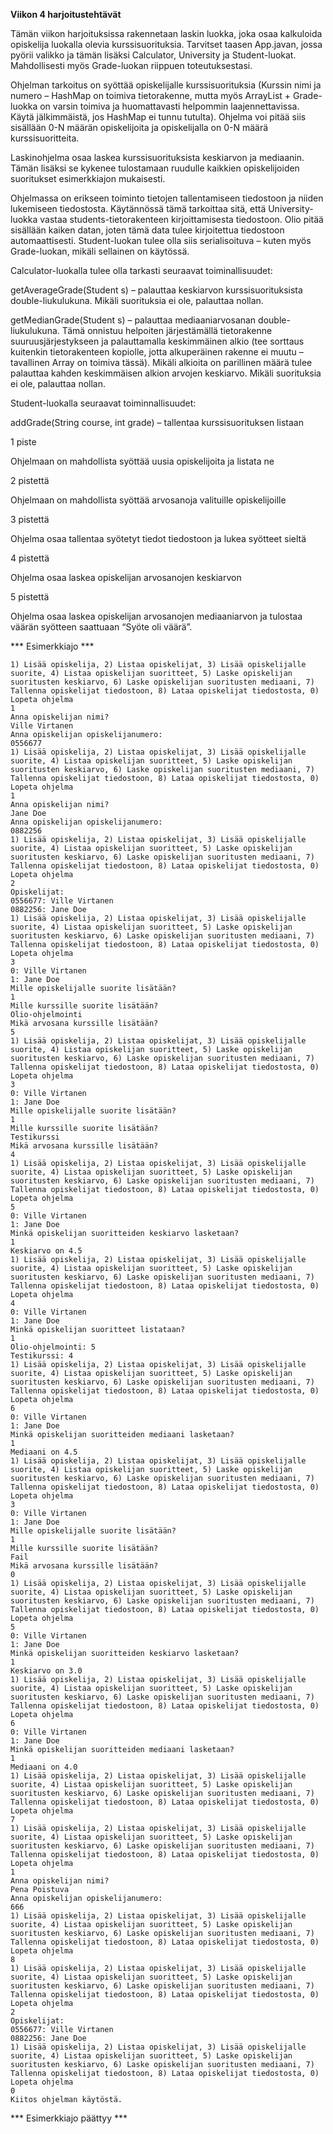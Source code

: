 **Viikon 4 harjoitustehtävät**

Tämän viikon harjoituksissa rakennetaan laskin luokka, joka osaa kalkuloida opiskelija luokalla olevia kurssisuorituksia. Tarvitset taasen App.javan, jossa pyörii valikko ja tämän lisäksi Calculator, University ja Student-luokat. Mahdollisesti myös Grade-luokan riippuen toteutuksestasi.

Ohjelman tarkoitus on syöttää opiskelijalle kurssisuorituksia (Kurssin nimi ja numero – HashMap on toimiva tietorakenne, mutta myös ArrayList + Grade-luokka on varsin toimiva ja huomattavasti helpommin laajennettavissa. Käytä jälkimmäistä, jos HashMap ei tunnu tutulta). Ohjelma voi pitää siis sisällään 0-N määrän opiskelijoita ja opiskelijalla on 0-N määrä kurssisuoritteita.

Laskinohjelma osaa laskea kurssisuorituksista keskiarvon ja mediaanin. Tämän lisäksi se kykenee tulostamaan ruudulle kaikkien opiskelijoiden suoritukset esimerkkiajon mukaisesti.

Ohjelmassa on erikseen toiminto tietojen tallentamiseen tiedostoon ja niiden lukemiseen tiedostosta. Käytännössä tämä tarkoittaa sitä, että University-luokka vastaa students-tietorakenteen kirjoittamisesta tiedostoon. Olio pitää sisällään kaiken datan, joten tämä data tulee kirjoitettua tiedostoon automaattisesti. Student-luokan tulee olla siis serialisoituva – kuten myös Grade-luokan, mikäli sellainen on käytössä.


Calculator-luokalla tulee olla tarkasti seuraavat toiminallisuudet:

getAverageGrade(Student s) – palauttaa keskiarvon kurssisuorituksista double-liukulukuna. Mikäli suorituksia ei ole, palauttaa nollan.

getMedianGrade(Student s) – palauttaa mediaaniarvosanan double-liukulukuna. 
Tämä onnistuu helpoiten järjestämällä tietorakenne suuruusjärjestykseen ja palauttamalla keskimmäinen alkio (tee sorttaus kuitenkin tietorakenteen kopiolle, jotta alkuperäinen rakenne ei muutu – tavallinen Array on toimiva tässä). 
Mikäli alkioita on parillinen määrä tulee palauttaa kahden keskimmäisen alkion arvojen keskiarvo. Mikäli suorituksia ei ole, palauttaa nollan.


Student-luokalla seuraavat toiminnallisuudet:

addGrade(String course, int grade) – tallentaa kurssisuorituksen listaan


1 piste

Ohjelmaan on mahdollista syöttää uusia opiskelijoita ja listata ne


2 pistettä

Ohjelmaan on mahdollista syöttää arvosanoja valituille opiskelijoille


3 pistettä

Ohjelma osaa tallentaa syötetyt tiedot tiedostoon ja lukea syötteet sieltä


4 pistettä

Ohjelma osaa laskea opiskelijan arvosanojen keskiarvon


5 pistettä

Ohjelma osaa laskea opiskelijan arvosanojen mediaaniarvon ja tulostaa väärän syötteen saattuaan “Syöte oli väärä”.



*** Esimerkkiajo ***

```
1) Lisää opiskelija, 2) Listaa opiskelijat, 3) Lisää opiskelijalle suorite, 4) Listaa opiskelijan suoritteet, 5) Laske opiskelijan suoritusten keskiarvo, 6) Laske opiskelijan suoritusten mediaani, 7) Tallenna opiskelijat tiedostoon, 8) Lataa opiskelijat tiedostosta, 0) Lopeta ohjelma
1
Anna opiskelijan nimi?
Ville Virtanen
Anna opiskelijan opiskelijanumero:
0556677
1) Lisää opiskelija, 2) Listaa opiskelijat, 3) Lisää opiskelijalle suorite, 4) Listaa opiskelijan suoritteet, 5) Laske opiskelijan suoritusten keskiarvo, 6) Laske opiskelijan suoritusten mediaani, 7) Tallenna opiskelijat tiedostoon, 8) Lataa opiskelijat tiedostosta, 0) Lopeta ohjelma
1
Anna opiskelijan nimi?
Jane Doe
Anna opiskelijan opiskelijanumero:
0882256
1) Lisää opiskelija, 2) Listaa opiskelijat, 3) Lisää opiskelijalle suorite, 4) Listaa opiskelijan suoritteet, 5) Laske opiskelijan suoritusten keskiarvo, 6) Laske opiskelijan suoritusten mediaani, 7) Tallenna opiskelijat tiedostoon, 8) Lataa opiskelijat tiedostosta, 0) Lopeta ohjelma
2
Opiskelijat:
0556677: Ville Virtanen
0882256: Jane Doe
1) Lisää opiskelija, 2) Listaa opiskelijat, 3) Lisää opiskelijalle suorite, 4) Listaa opiskelijan suoritteet, 5) Laske opiskelijan suoritusten keskiarvo, 6) Laske opiskelijan suoritusten mediaani, 7) Tallenna opiskelijat tiedostoon, 8) Lataa opiskelijat tiedostosta, 0) Lopeta ohjelma
3
0: Ville Virtanen
1: Jane Doe
Mille opiskelijalle suorite lisätään?
1
Mille kurssille suorite lisätään?
Olio-ohjelmointi
Mikä arvosana kurssille lisätään?
5
1) Lisää opiskelija, 2) Listaa opiskelijat, 3) Lisää opiskelijalle suorite, 4) Listaa opiskelijan suoritteet, 5) Laske opiskelijan suoritusten keskiarvo, 6) Laske opiskelijan suoritusten mediaani, 7) Tallenna opiskelijat tiedostoon, 8) Lataa opiskelijat tiedostosta, 0) Lopeta ohjelma
3
0: Ville Virtanen
1: Jane Doe
Mille opiskelijalle suorite lisätään?
1
Mille kurssille suorite lisätään?
Testikurssi
Mikä arvosana kurssille lisätään?
4
1) Lisää opiskelija, 2) Listaa opiskelijat, 3) Lisää opiskelijalle suorite, 4) Listaa opiskelijan suoritteet, 5) Laske opiskelijan suoritusten keskiarvo, 6) Laske opiskelijan suoritusten mediaani, 7) Tallenna opiskelijat tiedostoon, 8) Lataa opiskelijat tiedostosta, 0) Lopeta ohjelma
5
0: Ville Virtanen
1: Jane Doe
Minkä opiskelijan suoritteiden keskiarvo lasketaan?
1
Keskiarvo on 4.5
1) Lisää opiskelija, 2) Listaa opiskelijat, 3) Lisää opiskelijalle suorite, 4) Listaa opiskelijan suoritteet, 5) Laske opiskelijan suoritusten keskiarvo, 6) Laske opiskelijan suoritusten mediaani, 7) Tallenna opiskelijat tiedostoon, 8) Lataa opiskelijat tiedostosta, 0) Lopeta ohjelma
4
0: Ville Virtanen
1: Jane Doe
Minkä opiskelijan suoritteet listataan?
1
Olio-ohjelmointi: 5
Testikurssi: 4
1) Lisää opiskelija, 2) Listaa opiskelijat, 3) Lisää opiskelijalle suorite, 4) Listaa opiskelijan suoritteet, 5) Laske opiskelijan suoritusten keskiarvo, 6) Laske opiskelijan suoritusten mediaani, 7) Tallenna opiskelijat tiedostoon, 8) Lataa opiskelijat tiedostosta, 0) Lopeta ohjelma
6
0: Ville Virtanen
1: Jane Doe
Minkä opiskelijan suoritteiden mediaani lasketaan?
1
Mediaani on 4.5
1) Lisää opiskelija, 2) Listaa opiskelijat, 3) Lisää opiskelijalle suorite, 4) Listaa opiskelijan suoritteet, 5) Laske opiskelijan suoritusten keskiarvo, 6) Laske opiskelijan suoritusten mediaani, 7) Tallenna opiskelijat tiedostoon, 8) Lataa opiskelijat tiedostosta, 0) Lopeta ohjelma
3
0: Ville Virtanen
1: Jane Doe
Mille opiskelijalle suorite lisätään?
1
Mille kurssille suorite lisätään?
Fail
Mikä arvosana kurssille lisätään?
0
1) Lisää opiskelija, 2) Listaa opiskelijat, 3) Lisää opiskelijalle suorite, 4) Listaa opiskelijan suoritteet, 5) Laske opiskelijan suoritusten keskiarvo, 6) Laske opiskelijan suoritusten mediaani, 7) Tallenna opiskelijat tiedostoon, 8) Lataa opiskelijat tiedostosta, 0) Lopeta ohjelma
5
0: Ville Virtanen
1: Jane Doe
Minkä opiskelijan suoritteiden keskiarvo lasketaan?
1
Keskiarvo on 3.0
1) Lisää opiskelija, 2) Listaa opiskelijat, 3) Lisää opiskelijalle suorite, 4) Listaa opiskelijan suoritteet, 5) Laske opiskelijan suoritusten keskiarvo, 6) Laske opiskelijan suoritusten mediaani, 7) Tallenna opiskelijat tiedostoon, 8) Lataa opiskelijat tiedostosta, 0) Lopeta ohjelma
6
0: Ville Virtanen
1: Jane Doe
Minkä opiskelijan suoritteiden mediaani lasketaan?
1
Mediaani on 4.0
1) Lisää opiskelija, 2) Listaa opiskelijat, 3) Lisää opiskelijalle suorite, 4) Listaa opiskelijan suoritteet, 5) Laske opiskelijan suoritusten keskiarvo, 6) Laske opiskelijan suoritusten mediaani, 7) Tallenna opiskelijat tiedostoon, 8) Lataa opiskelijat tiedostosta, 0) Lopeta ohjelma
7
1) Lisää opiskelija, 2) Listaa opiskelijat, 3) Lisää opiskelijalle suorite, 4) Listaa opiskelijan suoritteet, 5) Laske opiskelijan suoritusten keskiarvo, 6) Laske opiskelijan suoritusten mediaani, 7) Tallenna opiskelijat tiedostoon, 8) Lataa opiskelijat tiedostosta, 0) Lopeta ohjelma
1
Anna opiskelijan nimi?
Pena Poistuva
Anna opiskelijan opiskelijanumero:
666
1) Lisää opiskelija, 2) Listaa opiskelijat, 3) Lisää opiskelijalle suorite, 4) Listaa opiskelijan suoritteet, 5) Laske opiskelijan suoritusten keskiarvo, 6) Laske opiskelijan suoritusten mediaani, 7) Tallenna opiskelijat tiedostoon, 8) Lataa opiskelijat tiedostosta, 0) Lopeta ohjelma
8
1) Lisää opiskelija, 2) Listaa opiskelijat, 3) Lisää opiskelijalle suorite, 4) Listaa opiskelijan suoritteet, 5) Laske opiskelijan suoritusten keskiarvo, 6) Laske opiskelijan suoritusten mediaani, 7) Tallenna opiskelijat tiedostoon, 8) Lataa opiskelijat tiedostosta, 0) Lopeta ohjelma
2
Opiskelijat:
0556677: Ville Virtanen
0882256: Jane Doe
1) Lisää opiskelija, 2) Listaa opiskelijat, 3) Lisää opiskelijalle suorite, 4) Listaa opiskelijan suoritteet, 5) Laske opiskelijan suoritusten keskiarvo, 6) Laske opiskelijan suoritusten mediaani, 7) Tallenna opiskelijat tiedostoon, 8) Lataa opiskelijat tiedostosta, 0) Lopeta ohjelma
0
Kiitos ohjelman käytöstä.
```

*** Esimerkkiajo päättyy ***
